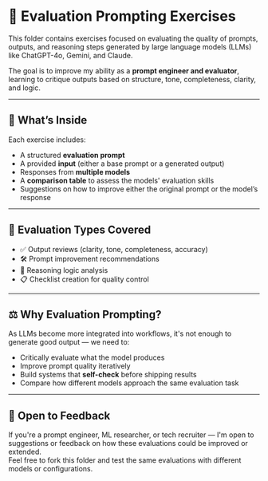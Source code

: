 # 🧪 Evaluation Prompting Exercises

This folder contains exercises focused on evaluating the quality of prompts, outputs, and reasoning steps generated by large language models (LLMs) like ChatGPT-4o, Gemini, and Claude.

The goal is to improve my ability as a **prompt engineer and evaluator**, learning to critique outputs based on structure, tone, completeness, clarity, and logic.

---

## 🧠 What’s Inside

Each exercise includes:
- A structured **evaluation prompt**
- A provided **input** (either a base prompt or a generated output)
- Responses from **multiple models**
- A **comparison table** to assess the models' evaluation skills
- Suggestions on how to improve either the original prompt or the model’s response

---

## 🧪 Evaluation Types Covered

- ✅ Output reviews (clarity, tone, completeness, accuracy)
- 🛠 Prompt improvement recommendations
- 🧵 Reasoning logic analysis
- 📋 Checklist creation for quality control

---

## ⚖️ Why Evaluation Prompting?

As LLMs become more integrated into workflows, it's not enough to generate good output — we need to:
- Critically evaluate what the model produces  
- Improve prompt quality iteratively  
- Build systems that **self-check** before shipping results  
- Compare how different models approach the same evaluation task

---

## 🤝 Open to Feedback

If you're a prompt engineer, ML researcher, or tech recruiter — I'm open to suggestions or feedback on how these evaluations could be improved or extended.  
Feel free to fork this folder and test the same evaluations with different models or configurations.
